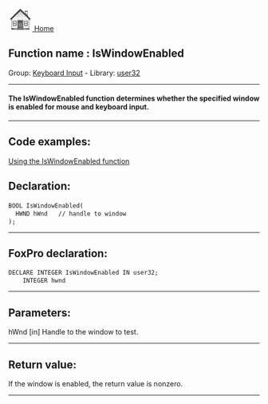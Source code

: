 [<img src="../../images/home.png"> Home ](https://github.com/VFPX/Win32API)  

## Function name : IsWindowEnabled
Group: [Keyboard Input](../../functions_group.md#Keyboard_Input)  -  Library: [user32](../../../libraries.md#user32)  
***  


#### The IsWindowEnabled function determines whether the specified window is enabled for mouse and keyboard input. 
***  


## Code examples:
[Using the IsWindowEnabled function](../../samples/sample_306.md)  

## Declaration:
```foxpro  
BOOL IsWindowEnabled(
  HWND hWnd   // handle to window
);  
```  
***  


## FoxPro declaration:
```foxpro  
DECLARE INTEGER IsWindowEnabled IN user32;
	INTEGER hwnd  
```  
***  


## Parameters:
hWnd 
[in] Handle to the window to test.   
***  


## Return value:
If the window is enabled, the return value is nonzero.  
***  

